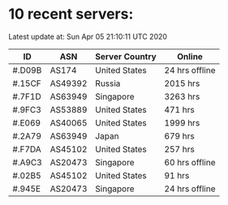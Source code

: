 # 10 recent servers:

Latest update at: Sun Apr 05 21:10:11 UTC 2020

| ID | ASN | Server Country | Online |
| -- | --- | -------------- | ------ |
| #.D09B | AS174 | United States | 24 hrs offline |
| #.15CF | AS49392 | Russia | 2015 hrs |
| #.7F1D | AS63949 | Singapore | 3263 hrs |
| #.9FC3 | AS53889 | United States | 471 hrs |
| #.E069 | AS40065 | United States | 1999 hrs |
| #.2A79 | AS63949 | Japan | 679 hrs |
| #.F7DA | AS45102 | United States | 257 hrs |
| #.A9C3 | AS20473 | Singapore | 60 hrs offline |
| #.02B5 | AS45102 | United States | 91 hrs |
| #.945E | AS20473 | Singapore | 24 hrs offline |

